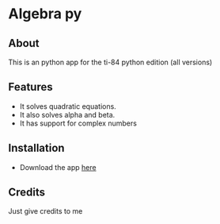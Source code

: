 
# Algebra py

## About

This is an python app for the ti-84 python edition (all versions)

## Features

- It solves quadratic equations.
- It also solves alpha and beta.
- It has support for complex numbers

## Installation

- Download the app [here](https://github.com/iwannet/Algebra-Py/blob/main/Algebra%20V3.5.py)

## Credits

Just give credits to me
